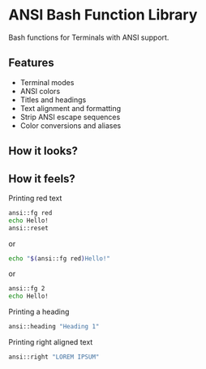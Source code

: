 ANSI Bash Function Library
==========================

Bash functions for Terminals with ANSI support.

Features
--------

* Terminal modes
* ANSI colors
* Titles and headings
* Text alignment and formatting
* Strip ANSI escape sequences
* Color conversions and aliases

How it looks?
-------------



How it feels?
-------------

Printing red text

```bash
ansi::fg red
echo Hello!
ansi::reset
```

or

```bash
echo "$(ansi::fg red)Hello!"
```

or

```bash
ansi::fg 2
echo Hello!
```

Printing a heading

```bash
ansi::heading "Heading 1"
```

Printing right aligned text

```bash
ansi::right "LOREM IPSUM"
```
